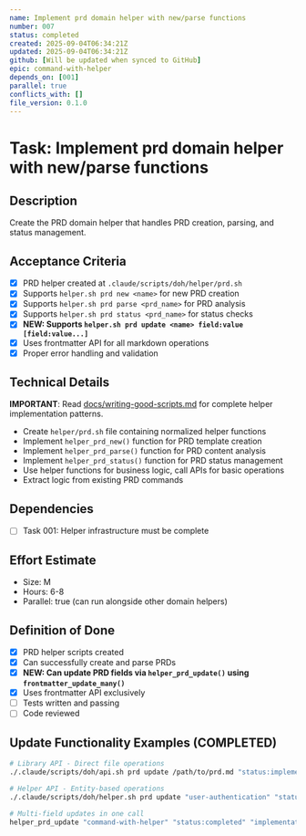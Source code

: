 ```yaml
---
name: Implement prd domain helper with new/parse functions
number: 007
status: completed
created: 2025-09-04T06:34:21Z
updated: 2025-09-04T06:34:21Z
github: [Will be updated when synced to GitHub]
epic: command-with-helper
depends_on: [001]
parallel: true
conflicts_with: []
file_version: 0.1.0
---
```


# Task: Implement prd domain helper with new/parse functions

## Description
Create the PRD domain helper that handles PRD creation, parsing, and status management.

## Acceptance Criteria
- [x] PRD helper created at `.claude/scripts/doh/helper/prd.sh`
- [x] Supports `helper.sh prd new <name>` for new PRD creation
- [x] Supports `helper.sh prd parse <prd_name>` for PRD analysis
- [x] Supports `helper.sh prd status <prd_name>` for status checks
- [x] **NEW: Supports `helper.sh prd update <name> field:value [field:value...]`**
- [x] Uses frontmatter API for all markdown operations
- [x] Proper error handling and validation

## Technical Details
**IMPORTANT**: Read [docs/writing-good-scripts.md](docs/writing-good-scripts.md) for complete helper implementation patterns.

- Create `helper/prd.sh` file containing normalized helper functions
- Implement `helper_prd_new()` function for PRD template creation
- Implement `helper_prd_parse()` function for PRD content analysis
- Implement `helper_prd_status()` function for PRD status management
- Use helper functions for business logic, call APIs for basic operations
- Extract logic from existing PRD commands

## Dependencies
- [ ] Task 001: Helper infrastructure must be complete

## Effort Estimate
- Size: M
- Hours: 6-8
- Parallel: true (can run alongside other domain helpers)

## Definition of Done
- [x] PRD helper scripts created
- [x] Can successfully create and parse PRDs
- [x] **NEW: Can update PRD fields via `helper_prd_update()` using `frontmatter_update_many()`**
- [x] Uses frontmatter API exclusively
- [ ] Tests written and passing
- [ ] Code reviewed

## Update Functionality Examples (COMPLETED)
```bash
# Library API - Direct file operations
./.claude/scripts/doh/api.sh prd update /path/to/prd.md "status:implemented" "target_version:1.2.0"

# Helper API - Entity-based operations  
./.claude/scripts/doh/helper.sh prd update "user-authentication" "status:in_progress" "priority:high"

# Multi-field updates in one call
helper_prd_update "command-with-helper" "status:completed" "implementation_date:2025-09-05"
```